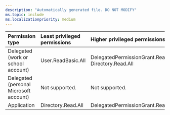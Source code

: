 ```yaml
---
description: "Automatically generated file. DO NOT MODIFY"
ms.topic: include
ms.localizationpriority: medium
---
```


|Permission type|Least privileged permissions|Higher privileged permissions|
|:---|:---|:---|
|Delegated (work or school account)|User.ReadBasic.All|DelegatedPermissionGrant.ReadWrite.All, Directory.Read.All|
|Delegated (personal Microsoft account)|Not supported.|Not supported.|
|Application|Directory.Read.All|DelegatedPermissionGrant.ReadWrite.All|

